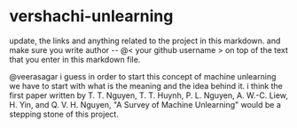 # vershachi-unlearning

update, the links and anything related to the project in this markdown. 
and make sure you write author -- @< your github username > on top of the text that you enter in this markdown file.

@veerasagar
  i guess in order to start this concept of machine unlearning we have to start with what is the meaning and the idea behind it.
  i think the first paper written by T. T. Nguyen, T. T. Huynh, P. L. Nguyen, A. W.-C. Liew, H. Yin, and Q. V. H. Nguyen, "A Survey of Machine Unlearning" would be a stepping     stone of this project.
